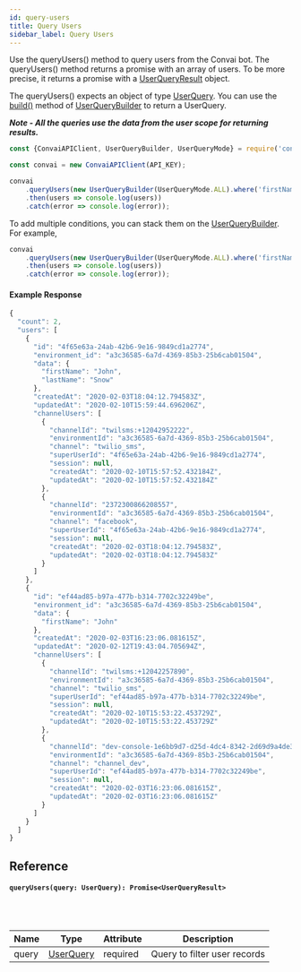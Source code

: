 ```yaml
---
id: query-users
title: Query Users
sidebar_label: Query Users
---
```


Use the queryUsers() method to query users from the Convai bot. The queryUsers() method returns a promise with an array of users. To be more precise, it returns a promise with a [UserQueryResult](../models/user-query-result) object.

The queryUsers() expects an object of type [UserQuery](./../models/user-query). You can use the [build()](../classes/user-query-builder#public-build-userquery) method of [UserQueryBuilder](../classes/user-query-builder) to return a UserQuery.

_**Note - All the queries use the data from the user scope for returning results.**_

```js
const {ConvaiAPIClient, UserQueryBuilder, UserQueryMode} = require('convai-sdk');

const convai = new ConvaiAPIClient(API_KEY);

convai
    .queryUsers(new UserQueryBuilder(UserQueryMode.ALL).where('firstName').equals('John').build())
    .then(users => console.log(users))
    .catch(error => console.log(error));
```

To add multiple conditions, you can stack them on the [UserQueryBuilder](../classes/user-query-builder). For example,

```js
convai
    .queryUsers(new UserQueryBuilder(UserQueryMode.ALL).where('firstName').equals('John').where('lastName').equals('Snow').build())
    .then(users => console.log(users))
    .catch(error => console.log(error));
```

#### Example Response
```js
{
  "count": 2,
  "users": [
    {
      "id": "4f65e63a-24ab-42b6-9e16-9849cd1a2774",
      "environment_id": "a3c36585-6a7d-4369-85b3-25b6cab01504",
      "data": {
        "firstName": "John",
        "lastName": "Snow"
      },
      "createdAt": "2020-02-03T18:04:12.794583Z",
      "updatedAt": "2020-02-10T15:59:44.696206Z",
      "channelUsers": [
        {
          "channelId": "twilsms:+12042952222",
          "environmentId": "a3c36585-6a7d-4369-85b3-25b6cab01504",
          "channel": "twilio_sms",
          "superUserId": "4f65e63a-24ab-42b6-9e16-9849cd1a2774",
          "session": null,
          "createdAt": "2020-02-10T15:57:52.432184Z",
          "updatedAt": "2020-02-10T15:57:52.432184Z"
        },
        {
          "channelId": "2372300866208557",
          "environmentId": "a3c36585-6a7d-4369-85b3-25b6cab01504",
          "channel": "facebook",
          "superUserId": "4f65e63a-24ab-42b6-9e16-9849cd1a2774",
          "session": null,
          "createdAt": "2020-02-03T18:04:12.794583Z",
          "updatedAt": "2020-02-03T18:04:12.794583Z"
        }
      ]
    },
    {
      "id": "ef44ad85-b97a-477b-b314-7702c32249be",
      "environment_id": "a3c36585-6a7d-4369-85b3-25b6cab01504",
      "data": {
        "firstName": "John"
      },
      "createdAt": "2020-02-03T16:23:06.081615Z",
      "updatedAt": "2020-02-12T19:43:04.705694Z",
      "channelUsers": [
        {
          "channelId": "twilsms:+12042257890",
          "environmentId": "a3c36585-6a7d-4369-85b3-25b6cab01504",
          "channel": "twilio_sms",
          "superUserId": "ef44ad85-b97a-477b-b314-7702c32249be",
          "session": null,
          "createdAt": "2020-02-10T15:53:22.453729Z",
          "updatedAt": "2020-02-10T15:53:22.453729Z"
        },
        {
          "channelId": "dev-console-1e6bb9d7-d25d-4dc4-8342-2d69d9a4de3a",
          "environmentId": "a3c36585-6a7d-4369-85b3-25b6cab01504",
          "channel": "channel_dev",
          "superUserId": "ef44ad85-b97a-477b-b314-7702c32249be",
          "session": null,
          "createdAt": "2020-02-03T16:23:06.081615Z",
          "updatedAt": "2020-02-03T16:23:06.081615Z"
        }
      ]
    }
  ]
}
```

## Reference

#### ```queryUsers(query: UserQuery): Promise<UserQueryResult>```
<br></br>

| Name  | Type                              | Attribute | Description                  |
| ----- | --------------------------------- | --------- | ---------------------------- |
| query | [UserQuery](../models/user-query) | required  | Query to filter user records |
